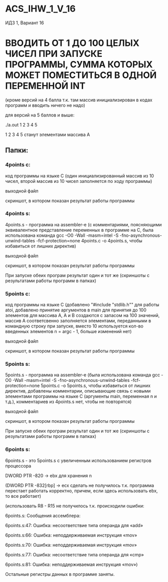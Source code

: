 # ACS_IHW_1_V_16
ИДЗ 1, Вариант 16

# ВВОДИТЬ ОТ 1 ДО 100 ЦЕЛЫХ ЧИСЕЛ ПРИ ЗАПУСКЕ ПРОГРАММЫ, СУММА КОТОРЫХ МОЖЕТ ПОМЕСТИТЬСЯ В ОДНОЙ ПЕРЕМЕННОЙ INT
(кроме версий на 4 балла т.к. там массив инициализирован в кодах программ и вводить ничего не надо)

для версий на 5 баллов и выше:

./a.out 1 2 3 4 5 

1 2 3 4 5 станут элементами массива A
## Папки:

### 4points c:

код программы на языке C (один инициализированный массив из 10 чисел, второй массив из 10 чисел заполняется по ходу программы)

выходной файл

скриншот, в котором показан результат работы программы 

### 4points s:

4points.s - программа на assembler-е (с комментариями, поясняющими эквивалентное представление переменных в программе на C, была использована команда gcc -O0 -Wall -masm=intel -S -fno-asynchronous-unwind-tables -fcf-protection=none 4points.c -o 4points.s, чтобы избавиться от лишних директив)

выходной файл

скриншот, в котором показан результат работы программы

При запуске обеих програм результат один и тот же (скриншоты с результатами работы программ в папках)

### 5points c:

код программы на языке C (добавлено "#include "stdlib.h"" для работы atoi, добавлено принятие аргументов в main для принятия до 100 элементов для массива A, A и B создаются с запасом на 100 значений, массив A соответсвенно заполняется элементами, переданными в командную строку при запуске, вместо 10 используется кол-во введенных элементов n = argc - 1, больше изменений нет)

выходной файл

скриншот, в котором показан результат работы программы

### 5points s:

5points.s - программа на assembler-е (была использована команда gcc -O0 -Wall -masm=intel -S -fno-asynchronous-unwind-tables -fcf-protection=none 5points.c -o 5points.s, чтобы избавиться от лишних директив, добавлены комментарии, описывающие связь с новыми элементами программы на языке C (аргументы main, переменная n и т.д.), комментариев из 4points.s нет, чтобы не повторятся)

выходной файл

скриншот, в котором показан результат работы программы

При запуске обеих програм результат один и тот же (скриншоты с результатами работы программ в папках)


### 6points s:

6points.s - это 5points.s с увеличенным использованием регистров процессора

DWORD PTR -820 -> ebx для хранения n

(DWORD PTR -832[rbp] -> ecx сделать не получилось т.к. программа перестает работать корректно, причем, если здесь использовать ebx, то все работает)

(использовать R8 - R15 не получилось т.к. происходили ошибки:

6points.s: Сообщения ассемблера:

6points.s:47: Ошибка: несоответствие типа операнда для «add»

6points.s:66: Ошибка: неподдерживаемая инструкция «mov»

6points.s:70: Ошибка: неподдерживаемая инструкция «mov»

6points.s:77: Ошибка: несоответствие типа операнда для «cmp»

6points.s:81: Ошибка: неподдерживаемая инструкция «mov»)

Остальные регистры данных в программе заняты.
